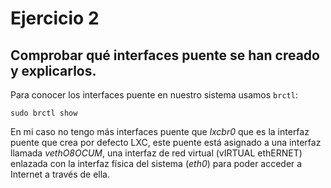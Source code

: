 # Ejercicio 2
## Comprobar qué interfaces puente se han creado y explicarlos.
Para conocer los interfaces puente en nuestro sistema usamos `brctl`:

```
sudo brctl show
```

En mi caso no tengo más interfaces puente que _lxcbr0_ que es la interfaz puente que crea por defecto LXC, este puente está asignado a una interfaz llamada _vethO8OCUM_, una interfaz de red virtual (vIRTUAL ethERNET) enlazada con la interfaz física del sistema (_eth0_) para poder acceder a Internet a través de ella.
